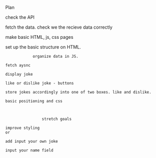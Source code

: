 Plan

check the API

fetch the data.
check we the recieve data correctly

make basic HTML, js, css pages

set up the basic structure on HTML.

                organize data in JS.

    fetch aysnc

    display joke

    like or dislike joke - buttons

    store jokes accordingly into one of two boxes. like and dislike.

    basic positioning and css



                    stretch goals

    improve styling
    or

    add input your own joke

    input your name field
